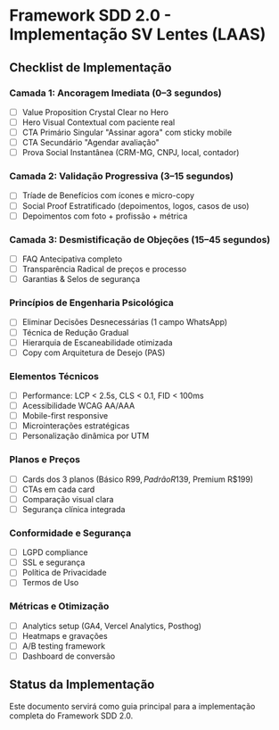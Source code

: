 # Framework SDD 2.0 - Implementação SV Lentes (LAAS)

## Checklist de Implementação

### Camada 1: Ancoragem Imediata (0–3 segundos)
- [ ] Value Proposition Crystal Clear no Hero
- [ ] Hero Visual Contextual com paciente real
- [ ] CTA Primário Singular "Assinar agora" com sticky mobile
- [ ] CTA Secundário "Agendar avaliação"
- [ ] Prova Social Instantânea (CRM-MG, CNPJ, local, contador)

### Camada 2: Validação Progressiva (3–15 segundos)
- [ ] Tríade de Benefícios com ícones e micro-copy
- [ ] Social Proof Estratificado (depoimentos, logos, casos de uso)
- [ ] Depoimentos com foto + profissão + métrica

### Camada 3: Desmistificação de Objeções (15–45 segundos)
- [ ] FAQ Antecipativa completo
- [ ] Transparência Radical de preços e processo
- [ ] Garantias & Selos de segurança

### Princípios de Engenharia Psicológica
- [ ] Eliminar Decisões Desnecessárias (1 campo WhatsApp)
- [ ] Técnica de Redução Gradual
- [ ] Hierarquia de Escaneabilidade otimizada
- [ ] Copy com Arquitetura de Desejo (PAS)

### Elementos Técnicos
- [ ] Performance: LCP < 2.5s, CLS < 0.1, FID < 100ms
- [ ] Acessibilidade WCAG AA/AAA
- [ ] Mobile-first responsive
- [ ] Microinterações estratégicas
- [ ] Personalização dinâmica por UTM

### Planos e Preços
- [ ] Cards dos 3 planos (Básico R$99, Padrão R$139, Premium R$199)
- [ ] CTAs em cada card
- [ ] Comparação visual clara
- [ ] Segurança clínica integrada

### Conformidade e Segurança
- [ ] LGPD compliance
- [ ] SSL e segurança
- [ ] Política de Privacidade
- [ ] Termos de Uso

### Métricas e Otimização
- [ ] Analytics setup (GA4, Vercel Analytics, Posthog)
- [ ] Heatmaps e gravações
- [ ] A/B testing framework
- [ ] Dashboard de conversão

## Status da Implementação

Este documento servirá como guia principal para a implementação completa do Framework SDD 2.0.
